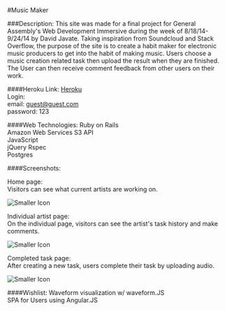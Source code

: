 #Music Maker

###Description: 
This site was made for a final project for General Assembly's Web Development Immersive during the week of 8/18/14-9/24/14 by David Javate.  Taking inspiration from Soundcloud and Stack Overflow, the purpose of the site is to create a habit maker for electronic music producers to get into the habit of making music.  Users choose a music creation related task then upload the result when they are finished. The User can then receive comment feedback from other users on their work.

####Heroku Link:
[Heroku](http://salty-taiga-9321.herokuapp.com/)	
Login: 	
email: guest@guest.com	
password: 123


####Web Technologies:
Ruby on Rails	
Amazon Web Services S3 API	
JavaScript	
jQuery
Rspec	
Postgres	


####Screenshots:	

Home page:		
 Visitors can see what current artists are working on.

![Smaller Icon](http://i151.photobucket.com/albums/s142/davidjavate/a8b5de56-bd65-481d-b2e5-f596be70bdb8_zps8540bf79.png)	

Individual artist page:		
On the individual page, visitors can see the artist's task history and make comments.

![Smaller Icon](http://i151.photobucket.com/albums/s142/davidjavate/9b9973ce-65f1-45a2-9906-8afbf5e5a135_zpsdc9e19e2.png)

Completed task page:		
After creating a new task, users complete their task by uploading audio.

![Smaller Icon](http://i151.photobucket.com/albums/s142/davidjavate/1e4c62f5-fa92-4aad-9541-10b06e099ffa_zps9a7962f9.png)

####Wishlist:
Waveform visualization w/ waveform.JS	
SPA for Users using Angular.JS	



